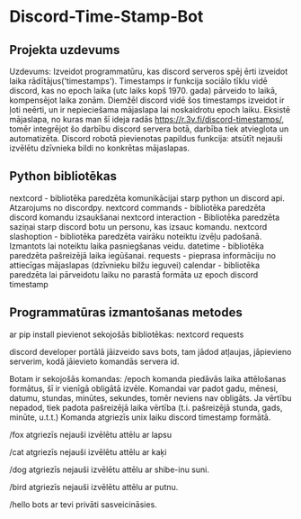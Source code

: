 # Discord-Time-Stamp-Bot
## Projekta uzdevums
Uzdevums: Izveidot programmatūru, kas discord serveros spēj ērti izveidot laika rādītājus('timestamps'). Timestamps ir funkcija sociālo tīklu vidē discord, kas no epoch laika (utc laiks kopš 1970. gada) pārveido to laikā, kompensējot laika zonām. Diemžēl discord vidē šos timestamps izveidot ir ļoti neērti, un ir nepieciešama mājaslapa lai noskaidrotu epoch laiku. Eksistē mājaslapa, no kuras man šī ideja radās https://r.3v.fi/discord-timestamps/, tomēr integrējot šo darbību discord servera botā, darbība tiek atvieglota un automatizēta.
Discord robotā pievienotas papildus funkcija: atsūtīt nejauši izvēlētu dzīvnieka bildi no konkrētas mājaslapas.

## Python bibliotēkas
nextcord - bibliotēka paredzēta komunikācijai starp python un discord api. Atzarojums no discordpy.
nextcord commands - bibliotēka paredzēta discord komandu izsaukšanai
nextcord interaction - Bibliotēka paredzēta saziņai starp discord botu un personu, kas izsauc komandu.
nextcord slashoption - bibliotēka paredzēta vairāku noteiktu izvēļu padošanā. Izmantots lai noteiktu laika pasniegšanas veidu.
datetime - bibliotēka paredzēta pašreizējā laika iegūšanai.
requests - pieprasa informāciju no attiecīgas mājaslapas (dzīvnieku bilžu ieguvei)
calendar - bibliotēka paredzēta lai pārveidotu laiku no parastā formāta uz epoch discord timestamp

## Programmatūras izmantošanas metodes
ar pip install pievienot sekojošās bibliotēkas:
nextcord
requests

discord developer portālā jāizveido savs bots, tam jādod atļaujas, jāpievieno serverim, kodā jāievieto komandās servera id.

Botam ir sekojošās komandas:
/epoch
komanda piedāvās laika attēlošanas formātus, šī ir vienīgā obligātā izvēle. Komandai var padot gadu, mēnesi, datumu, stundas, minūtes, sekundes, tomēr neviens nav obligāts. Ja vērtību nepadod, tiek padota pašreizējā laika vērtība (t.i. pašreizējā stunda, gads, minūte, u.t.t.) Komanda atgriezīs unix laiku discord timestamp formātā.

/fox
atgriezīs nejauši izvēlētu attēlu ar lapsu

/cat
atgriezīs nejauši izvēlētu attēlu ar kaķi

/dog
atgriezīs nejauši izvēlētu attēlu ar shibe-inu suni.

/bird
atgriezīs nejauši izvēlētu attēlu ar putnu.

/hello
bots ar tevi privāti sasveicināsies.
